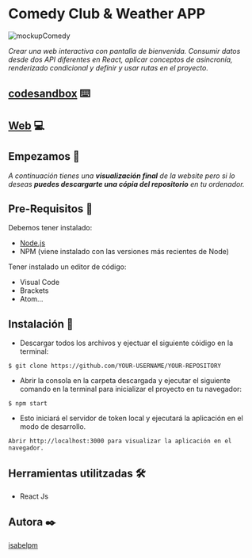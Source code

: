 # Comedy Club & Weather APP

![mockupComedy](https://user-images.githubusercontent.com/67895734/115381382-cd54f300-a1d3-11eb-8372-396b797e0d47.jpg)

_Crear una web interactiva con pantalla de bienvenida. Consumir datos desde dos API diferentes en React, aplicar conceptos de asincronía, renderizado condicional y definir y usar rutas en el proyecto._

## [codesandbox](https://codesandbox.io/s/fervent-villani-kjl28) ⌨️

## [Web](https://col6v.csb.app/) 💻

## Empezamos 🚀

_A continuación tienes una **visualización final** de la website pero si lo deseas **puedes descargarte una cópia del repositorio** en tu ordenador._


## Pre-Requisitos 🔧

Debemos tener instalado:

* [Node.js](https://nodejs.org/en/download/)
* NPM (viene instalado con las versiones más recientes de Node)

Tener instalado un editor de código:

* Visual Code
* Brackets
* Atom...


## Instalación 🔧

* Descargar todos los archivos y ejectuar el siguiente cóidigo en la terminal:

```
$ git clone https://github.com/YOUR-USERNAME/YOUR-REPOSITORY
```

* Abrir la consola en la carpeta descargada y ejecutar el siguiente comando en la terminal para inicializar el proyecto en tu navegador:

```
$ npm start
```

* Esto iniciará el servidor de token local y ejecutará la aplicación en el modo de desarrollo.

```
Abrir http://localhost:3000 para visualizar la aplicación en el navegador.
```


## Herramientas utilitzadas 🛠️

* React Js


## Autora ✒️

[isabelpm](https://github.com/isabelpm)



